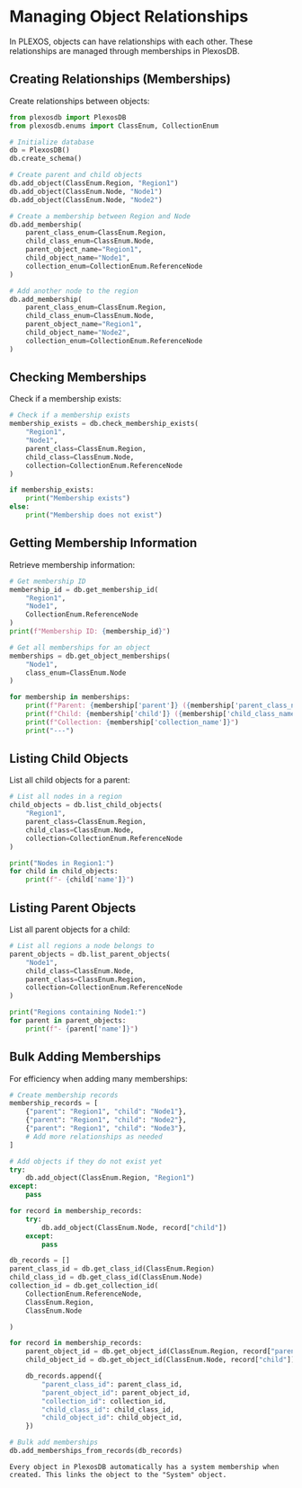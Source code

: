 # Managing Object Relationships

In PLEXOS, objects can have relationships with each other. These relationships are managed through memberships in PlexosDB.

## Creating Relationships (Memberships)

Create relationships between objects:

```python
from plexosdb import PlexosDB
from plexosdb.enums import ClassEnum, CollectionEnum

# Initialize database
db = PlexosDB()
db.create_schema()

# Create parent and child objects
db.add_object(ClassEnum.Region, "Region1")
db.add_object(ClassEnum.Node, "Node1")
db.add_object(ClassEnum.Node, "Node2")

# Create a membership between Region and Node
db.add_membership(
    parent_class_enum=ClassEnum.Region,
    child_class_enum=ClassEnum.Node,
    parent_object_name="Region1",
    child_object_name="Node1",
    collection_enum=CollectionEnum.ReferenceNode
)

# Add another node to the region
db.add_membership(
    parent_class_enum=ClassEnum.Region,
    child_class_enum=ClassEnum.Node,
    parent_object_name="Region1",
    child_object_name="Node2",
    collection_enum=CollectionEnum.ReferenceNode
)
```

## Checking Memberships

Check if a membership exists:

```python
# Check if a membership exists
membership_exists = db.check_membership_exists(
    "Region1",
    "Node1",
    parent_class=ClassEnum.Region,
    child_class=ClassEnum.Node,
    collection=CollectionEnum.ReferenceNode
)

if membership_exists:
    print("Membership exists")
else:
    print("Membership does not exist")
```

## Getting Membership Information

Retrieve membership information:

```python
# Get membership ID
membership_id = db.get_membership_id(
    "Region1",
    "Node1",
    CollectionEnum.ReferenceNode
)
print(f"Membership ID: {membership_id}")

# Get all memberships for an object
memberships = db.get_object_memberships(
    "Node1",
    class_enum=ClassEnum.Node
)

for membership in memberships:
    print(f"Parent: {membership['parent']} ({membership['parent_class_name']})")
    print(f"Child: {membership['child']} ({membership['child_class_name']})")
    print(f"Collection: {membership['collection_name']}")
    print("---")
```

## Listing Child Objects

List all child objects for a parent:

```python
# List all nodes in a region
child_objects = db.list_child_objects(
    "Region1",
    parent_class=ClassEnum.Region,
    child_class=ClassEnum.Node,
    collection=CollectionEnum.ReferenceNode
)

print("Nodes in Region1:")
for child in child_objects:
    print(f"- {child['name']}")
```

## Listing Parent Objects

List all parent objects for a child:

```python
# List all regions a node belongs to
parent_objects = db.list_parent_objects(
    "Node1",
    child_class=ClassEnum.Node,
    parent_class=ClassEnum.Region,
    collection=CollectionEnum.ReferenceNode
)

print("Regions containing Node1:")
for parent in parent_objects:
    print(f"- {parent['name']}")
```

## Bulk Adding Memberships

For efficiency when adding many memberships:

```python
# Create membership records
membership_records = [
    {"parent": "Region1", "child": "Node1"},
    {"parent": "Region1", "child": "Node2"},
    {"parent": "Region1", "child": "Node3"},
    # Add more relationships as needed
]

# Add objects if they do not exist yet
try:
    db.add_object(ClassEnum.Region, "Region1")
except:
    pass

for record in membership_records:
    try:
        db.add_object(ClassEnum.Node, record["child"])
    except:
        pass

db_records = []
parent_class_id = db.get_class_id(ClassEnum.Region)
child_class_id = db.get_class_id(ClassEnum.Node)
collection_id = db.get_collection_id(
    CollectionEnum.ReferenceNode,
    ClassEnum.Region,
    ClassEnum.Node

)

for record in membership_records:
    parent_object_id = db.get_object_id(ClassEnum.Region, record["parent"])
    child_object_id = db.get_object_id(ClassEnum.Node, record["child"])

    db_records.append({
        "parent_class_id": parent_class_id,
        "parent_object_id": parent_object_id,
        "collection_id": collection_id,
        "child_class_id": child_class_id,
        "child_object_id": child_object_id,
    })

# Bulk add memberships
db.add_memberships_from_records(db_records)
```

```{note}
Every object in PlexosDB automatically has a system membership when created. This links the object to the "System" object.
```

